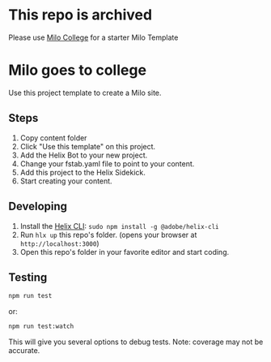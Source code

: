 # This repo is archived

Please use [Milo College](https://github.com/adobecom/milo-college) for a starter Milo Template

# Milo goes to college
Use this project template to create a Milo site.

## Steps
1. Copy content folder
2. Click "Use this template" on this project.
3. Add the Helix Bot to your new project.
4. Change your fstab.yaml file to point to your content.
5. Add this project to the Helix Sidekick.
6. Start creating your content.

## Developing
1. Install the [Helix CLI](https://github.com/adobe/helix-cli): `sudo npm install -g @adobe/helix-cli`
1. Run `hlx up` this repo's folder. (opens your browser at `http://localhost:3000`)
1. Open this repo's folder in your favorite editor and start coding.

## Testing
```sh
npm run test
```
or:
```sh
npm run test:watch
```
This will give you several options to debug tests. Note: coverage may not be accurate.
